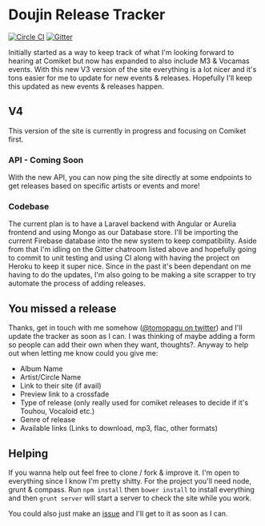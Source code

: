# Doujin Release Tracker

[![Circle CI](https://circleci.com/gh/Tomo-san/Doujin-Release-Tracker/tree/v4.svg?style=svg)](https://circleci.com/gh/Tomo-san/Doujin-Release-Tracker/tree/v4)
[![Gitter](https://badges.gitter.im/Join%20Chat.svg)](https://gitter.im/Tomo-san/Doujin-Release-Tracker?utm_source=badge&utm_medium=badge&utm_campaign=pr-badge&utm_content=badge)

Initially started as a way to keep track of what I'm looking forward to hearing at Comiket but now has expanded to also include M3 & Vocamas events. With this new V3 version of the site everything is a lot nicer and it's tons easier for me to update for new events & releases. Hopefully I'll keep this updated as new events & releases happen.

## V4

This version of the site is currently in progress and focusing on Comiket first.

### API - Coming Soon

With the new API, you can now ping the site directly at some endpoints to get releases based on specific artists or events and more!

### Codebase

The current plan is to have a Laravel backend with Angular or Aurelia frontend and using Mongo as our Database store. I'll be importing the current Firebase database into the new system to keep compatibility.
Aside from that I'm idling on the Gitter chatroom listed above and hopefully going to commit to unit testing and using CI along with having the project on Heroku to keep it super nice.
Since in the past it's been dependant on me having to do the updates, I'm also going to be making a site scrapper to try automate the process of adding releases.

## You missed a release

Thanks, get in touch with me somehow ([@tomopagu on twitter](http://twitter.com/tomopagu "Twitter")) and I'll update the tracker as soon as I can. I was thinking of maybe adding a form so people can add their own when they want, thoughts?. Anyway to help out when letting me know could you give me:

- Album Name
- Artist/Circle Name
- Link to their site (if avail)
- Preview link to a crossfade
- Type of release (only really used for comiket releases to decide if it's Touhou, Vocaloid etc.)
- Genre of release
- Available links (Links to download, mp3, flac, other formats)

## Helping

If you wanna help out feel free to clone / fork & improve it. I'm open to everything since I know I'm pretty shitty. For the project you'll need node, grunt & compass. Run `npm install` then `bower install` to install everything and then `grunt server` will start a server to check the site while you work.

You could also just make an [issue](https://github.com/Tomo-san/Doujin-Release-Tracker/issues) and I'll get to it as soon as I can.
